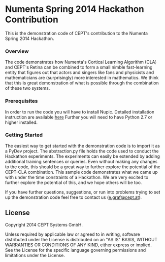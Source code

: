 # Numenta Spring 2014 Hackathon Contribution

This is the demonstration code of CEPT's contribution to the Numenta Spring 2014 Hackathon. 

### Overview
The code demonstrates how Numenta's Cortical Learning Algorithm (CLA) and CEPT's Retina can be combined to
form a small nimble fast-learning entity that figures out that actors and singers like fans and physicists and
mathematicians are (surprisingly) more interested in mathematics.
We think that this is great demonstration of what is possible through the combination of these two systems.



### Prerequisites
In order to run the code you will have to install Nupic.
Detailed installation instruction are available [here](https://github.com/numenta/nupic/wiki/Installing-and-Building-NuPIC)
Further you will need to have Python 2.7 or higher installed.


### Getting Started
The easiest way to get started with the demonstration code is to import it as a PyDev project.
The abstraction.py file holds the code used to conduct the Hackathon experiments.
The experiments can easily be extended by adding additional training sentences or queries.
Even without making any changes to the code, this should be a great way to further explore the potential of the 
CEPT-CLA combination. This sample code demonstrates what we came up with under the time constraints of a Hackathon.
We are very excited to further explore the potential of this, and we hope others will be too.

If you have further questions, suggestions, or run into problems trying to set up the demonstration code feel free to contact us
(e.graf@cept.at).

License
-------

Copyright 2014 CEPT Systems GmbH.

Unless required by applicable law or agreed to in writing, software
distributed under the License is distributed on an "AS IS" BASIS,
WITHOUT WARRANTIES OR CONDITIONS OF ANY KIND, either express or implied.
See the License for the specific language governing permissions and
limitations under the License.
